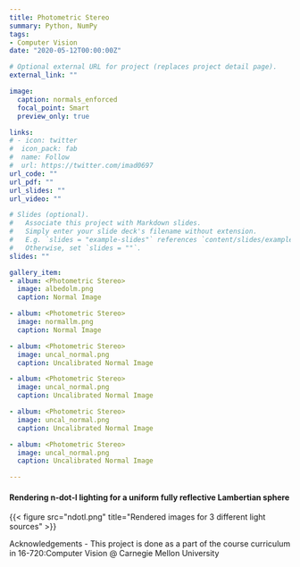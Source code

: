 ```yaml
---
title: Photometric Stereo
summary: Python, NumPy
tags:
- Computer Vision
date: "2020-05-12T00:00:00Z"

# Optional external URL for project (replaces project detail page).
external_link: ""

image:
  caption: normals_enforced
  focal_point: Smart
  preview_only: true

links:
# - icon: twitter
#  icon_pack: fab
#  name: Follow
#  url: https://twitter.com/imad0697
url_code: ""
url_pdf: ""
url_slides: ""
url_video: ""

# Slides (optional).
#   Associate this project with Markdown slides.
#   Simply enter your slide deck's filename without extension.
#   E.g. `slides = "example-slides"` references `content/slides/example-slides.md`.
#   Otherwise, set `slides = ""`.
slides: ""

gallery_item:
- album: <Photometric Stereo>
  image: albedolm.png
  caption: Normal Image

- album: <Photometric Stereo>
  image: normallm.png
  caption: Normal Image

- album: <Photometric Stereo>
  image: uncal_normal.png
  caption: Uncalibrated Normal Image

- album: <Photometric Stereo>
  image: uncal_normal.png
  caption: Uncalibrated Normal Image

- album: <Photometric Stereo>
  image: uncal_normal.png
  caption: Uncalibrated Normal Image

- album: <Photometric Stereo>
  image: uncal_normal.png
  caption: Uncalibrated Normal Image

---
```


#### Rendering n-dot-l lighting for a uniform fully reflective Lambertian sphere

{{< figure src="ndotl.png" title="Rendered images for 3 different light sources" >}}



  
    

Acknowledgements - This project is done as a part of the course curriculum in 16-720:Computer Vision @ Carnegie Mellon University

